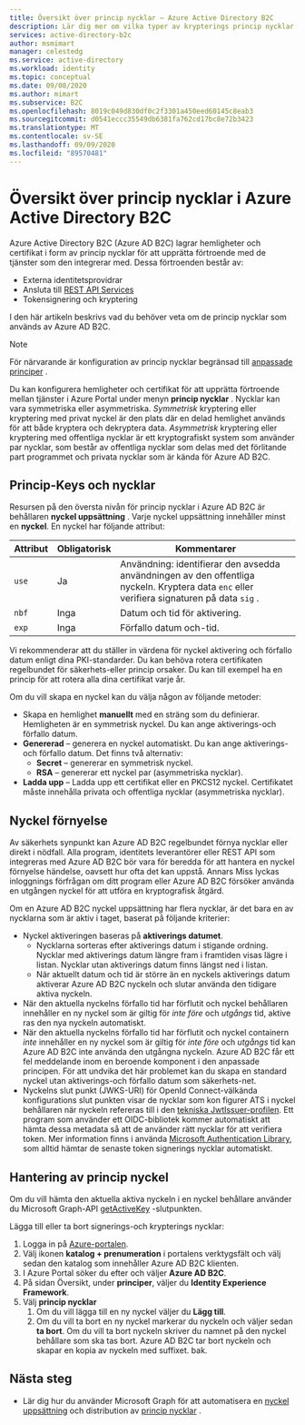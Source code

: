 ```yaml
---
title: Översikt över princip nycklar – Azure Active Directory B2C
description: Lär dig mer om vilka typer av krypterings princip nycklar som kan användas i Azure Active Directory B2C för signering och validering av tokens, klient hemligheter, certifikat och lösen ord.
services: active-directory-b2c
author: msmimart
manager: celestedg
ms.service: active-directory
ms.workload: identity
ms.topic: conceptual
ms.date: 09/08/2020
ms.author: mimart
ms.subservice: B2C
ms.openlocfilehash: 8019c049d830df0c2f3301a450eed60145c8eab3
ms.sourcegitcommit: d0541eccc35549db6381fa762cd17bc8e72b3423
ms.translationtype: MT
ms.contentlocale: sv-SE
ms.lasthandoff: 09/09/2020
ms.locfileid: "89570481"
---
```

# <a name="overview-of-policy-keys-in-azure-active-directory-b2c"></a>Översikt över princip nycklar i Azure Active Directory B2C

Azure Active Directory B2C (Azure AD B2C) lagrar hemligheter och certifikat i form av princip nycklar för att upprätta förtroende med de tjänster som den integrerar med. Dessa förtroenden består av:

- Externa identitetsprovidrar
- Ansluta till [REST API Services](restful-technical-profile.md)
- Tokensignering och kryptering

 I den här artikeln beskrivs vad du behöver veta om de princip nycklar som används av Azure AD B2C.

> [!NOTE]
> För närvarande är konfiguration av princip nycklar begränsad till [anpassade principer](active-directory-b2c-get-started-custom.md) .

Du kan konfigurera hemligheter och certifikat för att upprätta förtroende mellan tjänster i Azure Portal under menyn **princip nycklar** . Nycklar kan vara symmetriska eller asymmetriska. *Symmetrisk* kryptering eller kryptering med privat nyckel är den plats där en delad hemlighet används för att både kryptera och dekryptera data. *Asymmetrisk* kryptering eller kryptering med offentliga nycklar är ett kryptografiskt system som använder par nycklar, som består av offentliga nycklar som delas med det förlitande part programmet och privata nycklar som är kända för Azure AD B2C.

## <a name="policy-keyset-and-keys"></a>Princip-Keys och nycklar

Resursen på den översta nivån för princip nycklar i Azure AD B2C är behållaren **nyckel uppsättning** . Varje nyckel uppsättning innehåller minst en **nyckel**. En nyckel har följande attribut:

| Attribut |  Obligatorisk | Kommentarer |
| --- | --- |--- |
| `use` | Ja | Användning: identifierar den avsedda användningen av den offentliga nyckeln. Kryptera data `enc` eller verifiera signaturen på data `sig` .|
| `nbf`| Inga | Datum och tid för aktivering. |
| `exp`| Inga | Förfallo datum och-tid. |

Vi rekommenderar att du ställer in värdena för nyckel aktivering och förfallo datum enligt dina PKI-standarder. Du kan behöva rotera certifikaten regelbundet för säkerhets-eller princip orsaker. Du kan till exempel ha en princip för att rotera alla dina certifikat varje år.

Om du vill skapa en nyckel kan du välja någon av följande metoder:

- Skapa en hemlighet **manuellt** med en sträng som du definierar. Hemligheten är en symmetrisk nyckel. Du kan ange aktiverings-och förfallo datum.
- **Genererad** – generera en nyckel automatiskt. Du kan ange aktiverings-och förfallo datum. Det finns två alternativ:
  - **Secret** – genererar en symmetrisk nyckel.
  - **RSA** – genererar ett nyckel par (asymmetriska nycklar).
- **Ladda upp** – Ladda upp ett certifikat eller en PKCS12 nyckel. Certifikatet måste innehålla privata och offentliga nycklar (asymmetriska nycklar).

## <a name="key-rollover"></a>Nyckel förnyelse

Av säkerhets synpunkt kan Azure AD B2C regelbundet förnya nycklar eller direkt i nödfall. Alla program, identitets leverantörer eller REST API som integreras med Azure AD B2C bör vara för beredda för att hantera en nyckel förnyelse händelse, oavsett hur ofta det kan uppstå. Annars Miss lyckas inloggnings förfrågan om ditt program eller Azure AD B2C försöker använda en utgången nyckel för att utföra en kryptografisk åtgärd.

Om en Azure AD B2C nyckel uppsättning har flera nycklar, är det bara en av nycklarna som är aktiv i taget, baserat på följande kriterier:

- Nyckel aktiveringen baseras på **aktiverings datumet**.
  - Nycklarna sorteras efter aktiverings datum i stigande ordning. Nycklar med aktiverings datum längre fram i framtiden visas lägre i listan. Nycklar utan aktiverings datum finns längst ned i listan.
  - När aktuellt datum och tid är större än en nyckels aktiverings datum aktiverar Azure AD B2C nyckeln och slutar använda den tidigare aktiva nyckeln.
- När den aktuella nyckelns förfallo tid har förflutit och nyckel behållaren innehåller en ny nyckel som är giltig för *inte före* och *utgångs* tid, aktive ras den nya nyckeln automatiskt.
- När den aktuella nyckelns förfallo tid har förflutit och nyckel containern *inte* innehåller en ny nyckel som är giltig för *inte före* och *utgångs* tid kan Azure AD B2C inte använda den utgångna nyckeln. Azure AD B2C får ett fel meddelande inom en beroende komponent i den anpassade principen. För att undvika det här problemet kan du skapa en standard nyckel utan aktiverings-och förfallo datum som säkerhets-net.
- Nyckelns slut punkt (JWKS-URI) för OpenId Connect-välkända konfigurations slut punkten visar de nycklar som kon figurer ATS i nyckel behållaren när nyckeln refereras till i den [tekniska JwtIssuer-profilen](https://docs.microsoft.com/azure/active-directory-b2c/jwt-issuer-technical-profile). Ett program som använder ett OIDC-bibliotek kommer automatiskt att hämta dessa metadata så att de använder rätt nycklar för att verifiera token. Mer information finns i använda [Microsoft Authentication Library](https://docs.microsoft.com/azure/active-directory/develop/msal-b2c-overview), som alltid hämtar de senaste token signerings nycklar automatiskt.

## <a name="policy-key-management"></a>Hantering av princip nyckel

Om du vill hämta den aktuella aktiva nyckeln i en nyckel behållare använder du Microsoft Graph-API [getActiveKey](https://docs.microsoft.com/graph/api/trustframeworkkeyset-getactivekey) -slutpunkten.

Lägga till eller ta bort signerings-och krypterings nycklar:

1. Logga in på [Azure-portalen](https://portal.azure.com).
1. Välj ikonen **katalog + prenumeration** i portalens verktygsfält och välj sedan den katalog som innehåller Azure AD B2C klienten.
1. I Azure Portal söker du efter och väljer **Azure AD B2C**.
1. På sidan Översikt, under **principer**, väljer du **Identity Experience Framework**.
1. Välj **princip nycklar** 
    1. Om du vill lägga till en ny nyckel väljer du **Lägg till**.
    1. Om du vill ta bort en ny nyckel markerar du nyckeln och väljer sedan **ta bort**. Om du vill ta bort nyckeln skriver du namnet på den nyckel behållare som ska tas bort. Azure AD B2C tar bort nyckeln och skapar en kopia av nyckeln med suffixet. bak.

## <a name="next-steps"></a>Nästa steg

- Lär dig hur du använder Microsoft Graph för att automatisera en [nyckel uppsättning](microsoft-graph-operations.md#trust-framework-policy-keyset) och distribution av [princip nycklar](microsoft-graph-operations.md#trust-framework-policy-key) .







